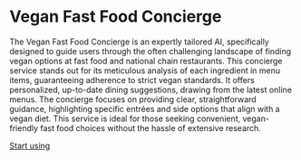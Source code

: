 # Vegan Fast Food Concierge

The Vegan Fast Food Concierge is an expertly tailored AI, specifically designed to guide users through the often challenging landscape of finding vegan options at fast food and national chain restaurants. This concierge service stands out for its meticulous analysis of each ingredient in menu items, guaranteeing adherence to strict vegan standards. It offers personalized, up-to-date dining suggestions, drawing from the latest online menus. The concierge focuses on providing clear, straightforward guidance, highlighting specific entrées and side options that align with a vegan diet. This service is ideal for those seeking convenient, vegan-friendly fast food choices without the hassle of extensive research.

[Start using](https://chat.openai.com/g/g-AjenCBSgc-vegan-fast-food-concierge)